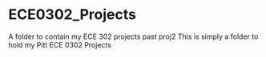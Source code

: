 # ECE0302_Projects
A folder to contain my ECE 302 projects past proj2
This is simply a folder to hold my Pitt ECE 0302 Projects
